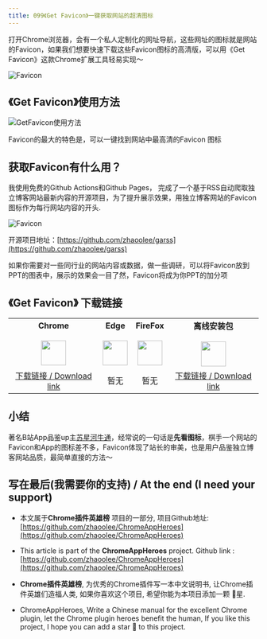 ```yaml
---
title: 099《Get Favicon》一键获取网站的超清图标
---
```




打开Chrome浏览器，会有一个私人定制化的网址导航，这些网址的图标就是网站的Favicon，如果我们想要快速下载这些Favicon图标的高清版，可以用《Get Favicon》这款Chrome扩展工具轻易实现～



![Favicon](https://cdn.fangyuanxiaozhan.com/assets/1616463260603HAtek8Cp.png)



##  《Get Favicon》使用方法

![GetFavicon使用方法](https://cdn.fangyuanxiaozhan.com/assets/1616406383461cGX5ryxF.gif)



Favicon的最大的特色是，可以一键找到网站中最高清的Favicon 图标





## 获取Favicon有什么用？

我使用免费的Github Actions和Github Pages， 完成了一个基于RSS自动爬取独立博客网站最新内容的开源项目，为了提升展示效果，用独立博客网站的Favicon图标作为每行网站内容的开头.



![Favicon](https://cdn.fangyuanxiaozhan.com/assets/16164626718178R3XpbfR.png)



开源项目地址：[https://github.com/zhaoolee/garss](https://github.com/zhaoolee/garss)



如果你需要对一些同行业的网站内容或数据，做一些调研，可以将Favicon放到PPT的图表中，展示的效果会一目了然，Favicon将成为你PPT的加分项



## 《Get Favicon》 下载链接

<table style="table-layout: fixed;">
<tbody>
<tr>
<td><div style="text-align: center;"><div style="font-weight: bold">Chrome</div><br/><div><img  style="width:50px; height:auto;" src="https://www.v2fy.com/asset/0i/ChromeAppHeroes/page/001_markdown_here.assets/chromeappheroes-chrome-icon.png"/></div></div></td>
<td><div style="text-align: center;" ><div style="font-weight: bold">Edge</div><br/><div><img style="width:50px; height:auto;" src="https://www.v2fy.com/asset/0i/ChromeAppHeroes/page/001_markdown_here.assets/chromeappheroes-edge-icon.png"/></div></div></td>
<td><div style="text-align: center;" ><div style="font-weight: bold">FireFox</div><br/><div><img  style="width:50px; height:auto;" src="https://www.v2fy.com/asset/0i/ChromeAppHeroes/page/001_markdown_here.assets/chromeappheroes-firefox-icon.png"/></div></div></td>
<td><div style="text-align: center;" ><div style="font-weight: bold">离线安装包</div><br/><div><img  style="width:50px; height:auto;" src="https://www.v2fy.com/asset/0i/ChromeAppHeroes/page/001_markdown_here.assets/chromeappheroes-github-download.png"/></div></div></td>
</tr>
<tr>
<td>
<div style="text-align: center;">
<a  href="https://chrome.google.com/webstore/detail/get-favicon/gpipahagclehninhhjkhbkliinfofnhe">下载链接 / Download link</a>
</div>
</td>
<td>
<div style="text-align: center;">
暂无
</div>
</td>
<td>
<div style="text-align: center;">
暂无
</div>
</td>
<td>
<div style="text-align: center;"><a  href="https://raw.githubusercontent.com/zhaoolee/ChromeAppHeroes/master/backup/099-get-favicon.zip">下载链接 / Download link</a></div>
</td>
</tr>
</tbody>
</table>


## 小结


著名B站App品鉴up主[苏星河牛通](https://space.bilibili.com/598464467/)，经常说的一句话是**先看图标**，棋手一个网站的Favicon和App的图标差不多，Favicon体现了站长的审美，也是用户品鉴独立博客网站品质，最简单直接的方法～




## 写在最后(我需要你的支持) / At the end (I need your support)

- 本文属于**Chrome插件英雄榜** 项目的一部分, 项目Github地址: [https://github.com/zhaoolee/ChromeAppHeroes](https://github.com/zhaoolee/ChromeAppHeroes)


- This article is part of the **ChromeAppHeroes** project. Github link : [https://github.com/zhaoolee/ChromeAppHeroes](https://github.com/zhaoolee/ChromeAppHeroes) 

- **Chrome插件英雄榜**, 为优秀的Chrome插件写一本中文说明书, 让Chrome插件英雄们造福人类, 如果你喜欢这个项目, 希望你能为本项目添加一颗 🌟星.

- ChromeAppHeroes, Write a Chinese manual for the excellent Chrome plugin, let the Chrome plugin heroes benefit the human, If you like this project, I hope you can add a star 🌟 to this project.

